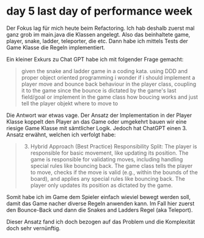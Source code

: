# day 5 last day of performance week

Der Fokus lag für mich heute beim Refactoring. Ich hab deshalb zuerst mal ganz grob im main.java die Klassen angelegt.
Also das beinhaltete game, player, snake, ladder, teleporter, die etc.
Dann habe ich mittels Tests der Game Klasse die Regeln implementiert.

Ein kleiner Exkurs zu Chat GPT habe ich mit folgender Frage gemacht:


> given the snake and ladder game in a coding kata. using DDD and proper object oriented programming i wonder if i 
should implement a player move and bounce back behaviour in the player class, coupling it to the game since 
the bounce is dictated by the game's last field/goal or implement in the game class how boucing works and just 
tell the player objekt where to move to

Die Antwort war etwas vage. Der Ansatz der Implementation in der Player Klasse koppelt den Player an das Game oder
umgekehrt bauen wir eine riesige Game Klasse mit sämtlicher Logik. Jedoch hat ChatGPT einen 3. Ansatz erwähnt, welchen
ich verfolgt habe:

> 3. Hybrid Approach (Best Practice) Responsibility Split:
The player is responsible for basic movement, like updating its position.
The game is responsible for validating moves, including handling special rules like bouncing back.
The game class tells the player to move, checks if the move is valid (e.g., within the bounds of the board), and applies any special rules like bouncing back.
The player only updates its position as dictated by the game.

Somit habe ich im Game dem Spieler einfach wieviel bewegt werden soll, damit das Game nacher diverse Regeln anwenden
kann. Im Fall hier zuerst den Bounce-Back und dann die Snakes and Ladders Regel (aka Teleport).

Dieser Ansatz fand ich doch bezogen auf das Problem und die Komplexität doch sehr vernünftig.


